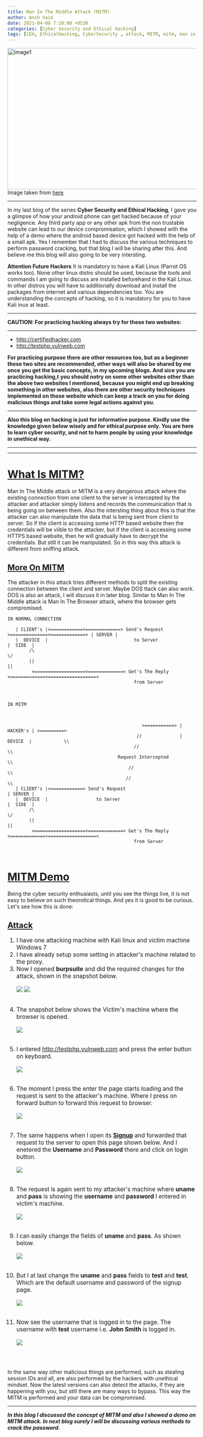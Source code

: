```yaml
---
title: Man In The Middle Attack (MITM)
author: Ansh Vaid
date: 2021-04-08 7:10:00 +0530
categories: [Cyber Security and Ethical Hacking]
tags: [CEH, EthicalHacking, CyberSecurity , attack, MITM, mitm, man in the middle, browser, certificates]
---
```


<img src="/assets/EthicalHacking/mitmbanner.jpg" alt="image1" height="375" width="900"/>
<caption>Image taken from <a href="https://usaherald.com/wp-content/uploads/2020/11/how-to-prevent-man-in-the-middle-attack-324x160.jpg">here</a></caption>

---

In my last blog of the series **Cyber Security and Ethical Hacking**, I gave you a glimpse of how your android phone can get hacked because of your negligence. Any third party app or any other apk from the non trustable website can lead to our device compromisation, which I showed with the help of a demo where the android based device got hacked with the help of a small apk. Yes I remember that I had to discuss the various techniques to perform password cracking, but that blog I will be sharing after this. And believe me this blog will also going to be very intersting.
<br>

**Attention Future Hackers**
It is mandatory to have a Kali Linux (Parrot OS works too). None other linux distro should be used, because the
tools and commands I am going to discuss are installed beforehand in the Kali Linux. In other distros you will
have to additionally download and install the packages from internet and various dependencies too. You are
understanding the concepts of hacking, so it is mandatory for you to have Kali inux at least.

---

**CAUTION: For practicing hacking always try for these two websites:**

---

<ul>
<li><a href="http://certifiedhacker.com/">http://certifiedhacker.com</a></li>
<li><a href="http://testphp.vulnweb.com/">http://testphp.vulnweb.com</a></li>
</ul>

**For practicing purpose there are other resources too, but as a beginner these two sites are recommended, other ways**
**will also be shared by me once you get the basic concepts, in my upcoming blogs. And sice you are practicing hacking,t**
**you should notry on some other websites other than the above two websites I mentioned, because you might end up breaking**
**something in other websites, also there are other security techniques implemented on those website which can keep**
**a track on you for doing malicious things and take some legal actions against you.**

---

**Also this blog on hacking is just for informative purpose. Kindly use the knowledge given below wisely and for ethical purpose only. You are here to learn cyber security, and not to harm people by using your knowledge in unethical way.**

---
---

# <u>What Is MITM?</u>
Man In The Middle attack or MITM is a very dangerous attack where the existing connection from one client to the server is intercepted by the attacker and attacker simply listens and records the communication that is being going on between them. Also the intersting thing about this is that the attacker can also manipulate the data that is being sent from client to server. So if the client is accessing some HTTP based website then the credentials will be viible to the attacker, but if the client is accessing some HTTPS based website, then he will gradually have to decrypt the credentials. But still it can be manipulated. So in this way this attack is different from sniffing attack.

## <u>More On MITM</u>
The attacker in this attack tries different methods to split the existing connection between the client and server. Maybe DOS ttack can also work. DOS is also an attack, I will discuss it in later blog. Similar to Man In The Middle attack is Man In The Browser attack, where the browser gets compromised. 

``` code
IN NORMAL CONNECTION     

   | CLIENT's |>============>=============> Send's Request >==============>=============> | SERVER |
   |  DEVICE  |                                to Server                                  |  SIDE  |
        /\                                                                                    \/ 
        ||                                                                                    ||
         <===================<=============< Get's The Reply <=============<==================<
                                               from Server

```
<br>

``` code
IN MITM     
                                                                                
                                                                                                     
                                                                                                             
                                                  >===========> | HACKER's | >=========>                                                                              
                                                //              |  DEVICE  |            \\                                                        
                                               //                                        \\                                           
                                         Request Intercepted                              \\                                                   
                                             //                                            \\                                            
                                            //                                              \\                                          
   | CLIENT's |>============> Send's Request                                             | SERVER |
   |  DEVICE  |                  to Server                                               |  SIDE  |
        /\                                                                                    \/ 
        ||                                                                                    ||
         <===================<=============< Get's The Reply <=============<==================<
                                               from Server

```
<br>

# <u>MITM Demo</u>
Being the cyber security enthusiasts, until you see the things live, it is not easy to believe on such theorotical things. And yes it is good to be curious. Let's see how this is done:

## <u>Attack</u>

<ol>
<li style="font-size:110%;">I have one attacking machine with Kali linux and victim machine Windows 7</li>
<li style="font-size:110%;">I have already setup some setting in attacker's machine related to the proxy.</li>
<li style="font-size:110%;">Now I opened <b>burpsuite</b> and did the required changes for the attack, shown in the snapshot below.</li>
<br>
<img src="/assets/EthicalHacking/mitm1.PNG"/>
<img src="/assets/EthicalHacking/mitm2.PNG"/>
<br>
<br>
<br>
<li style="font-size:110%;">The snapshot below shows the Victim's machine where the browser is opened.</li>
<br>
<img src="/assets/EthicalHacking/mitm3.PNG" />
<br>
<br>
<br>
<li style="font-size:110%;">I entered <a href="http://testphp.vulnweb.com">http://testphp.vulnweb.com</a> and press the enter button on keyboard.</li>
<br>
<img src="/assets/EthicalHacking/mitm4.PNG" />
<br>
<br>
<br>
<li style="font-size:110%;">The moment I press the enter the page starts loading and the request is sent to the attacker's machine. Where I press on forward button to forward this request to browser.</li>
<br>
<img src="/assets/EthicalHacking/mitm5.PNG" />
<br>
<br>
<br>
<li style="font-size:110%;">The same happens when I open its <a href="http://testphp.vulnweb.com/login.php"><b>Signup</b></a> and forwarded that request to the server to open this page shown below. And I enetered the <b>Username</b> and <b>Password</b> there and click on login button.</li>
<br>
<img src="/assets/EthicalHacking/mitm6.PNG"/>
<br>
<br>
<br>
<li style="font-size:110%;">The request is again sent to my attacker's machine where <b>uname</b> and <b>pass</b> is showing the <b>username</b> and <b>password</b> I entered in victim's machine.</li>
<br>
<img src="/assets/EthicalHacking/mitm7.PNG"/>
<br>
<br>
<br>
<li style="font-size:110%;">I can easily change the fields of <b>uname</b> and <b>pass</b>. As shown below.</li>
<br>
<img src="/assets/EthicalHacking/mitm8.PNG"/>
<br>
<br>
<br>
<li style="font-size:110%;">But I at last change the <b>uname</b> and <b>pass</b> fields to <b>test</b> and <b>test</b>. Which are the default username and password of the signup page.</li>
<br>
<img src="/assets/EthicalHacking/mitm9.PNG"/>
<br>
<br>
<br>
<li style="font-size:110%;">Now see the username that is logged in to the page. The username with <b>test</b> username i.e. <b>John Smith</b> is logged in.</li>
<br>
<img src="/assets/EthicalHacking/mitm10.PNG"/>
<br>
<br>
</ol>
<br>

In the same way other malicious things are performed, such as stealing session IDs and all, are also performed by the hackers with unethical mindset. Now the latest versions can also detect the attacks, if they are happening with you, but still there are many ways to bypass. This way the MITM is performed and your data can be compromised.
<br>

---

<b><i>In this blog I discussed the concept of MITM and also I showed a demo on MITM attack. In next blog surely I will be discussing various methods to crack the password.</i></b>
